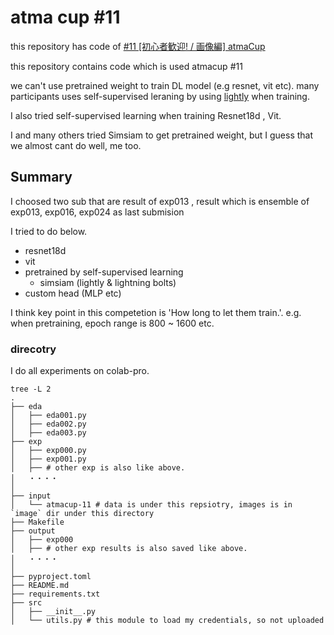 # atma cup #11

this repository has code of [#11 [初心者歓迎! / 画像編] atmaCup](https://www.guruguru.science/competitions/17/)

this repository contains code which is used atmacup #11

we can't use pretrained weight to train DL model (e.g resnet, vit etc). many participants uses self-supervised leraning by using [lightly](https://github.com/lightly-ai/lightly) when training.

I also tried self-supervised learning when training Resnet18d , Vit.

I and many others tried Simsiam to get pretrained weight, but I guess that we almost cant do well, me too.

## Summary

I choosed two sub that are result of exp013 , result which is ensemble of exp013, exp016, exp024 as last submision

I tried to do below.

* resnet18d
* vit
* pretrained by self-supervised learning
    * simsiam (lightly & lightning bolts)
* custom head (MLP etc)

I think key point in this competetion is 'How long to let them train.'. e.g. when pretraining, epoch range is 800 ~ 1600 etc.

### direcotry

I do all experiments on colab-pro.

```shell
tree -L 2
.
├── eda
│   ├── eda001.py
│   ├── eda002.py
│   ├── eda003.py
├── exp
│   ├── exp000.py
│   ├── exp001.py
│   ├── # other exp is also like above.
│   ・・・・
│
├── input
│   └── atmacup-11 # data is under this repsiotry, images is in `image` dir under this directory
├── Makefile
├── output
│   ├── exp000
│   ├── # other exp results is also saved like above.
│   ・・・・
│
├── pyproject.toml
├── README.md
├── requirements.txt
├── src
│   ├── __init__.py
│   └── utils.py # this module to load my credentials, so not uploaded
```